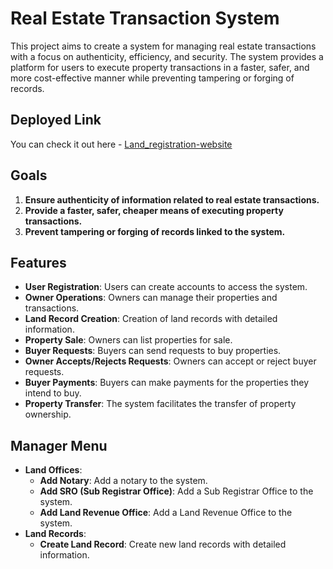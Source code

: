 # Real Estate Transaction System

This project aims to create a system for managing real estate transactions with a focus on authenticity, efficiency, and security. The system provides a platform for users to execute property transactions in a faster, safer, and more cost-effective manner while preventing tampering or forging of records.

## Deployed Link
You can check it out here - [Land_registration-website](land-registration-webapp.vercel.app)

## Goals
1. **Ensure authenticity of information related to real estate transactions.**
2. **Provide a faster, safer, cheaper means of executing property transactions.**
3. **Prevent tampering or forging of records linked to the system.**

## Features
- **User Registration**: Users can create accounts to access the system.
- **Owner Operations**: Owners can manage their properties and transactions.
- **Land Record Creation**: Creation of land records with detailed information.
- **Property Sale**: Owners can list properties for sale.
- **Buyer Requests**: Buyers can send requests to buy properties.
- **Owner Accepts/Rejects Requests**: Owners can accept or reject buyer requests.
- **Buyer Payments**: Buyers can make payments for the properties they intend to buy.
- **Property Transfer**: The system facilitates the transfer of property ownership.

## Manager Menu
- **Land Offices**:
  - **Add Notary**: Add a notary to the system.
  - **Add SRO (Sub Registrar Office)**: Add a Sub Registrar Office to the system.
  - **Add Land Revenue Office**: Add a Land Revenue Office to the system.
- **Land Records**:
  - **Create Land Record**: Create new land records with detailed information.




    
